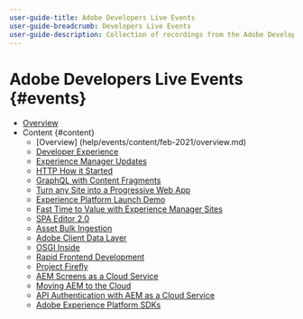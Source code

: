 ```yaml
---
user-guide-title: Adobe Developers Live Events
user-guide-breadcrumb: Developers Live Events
user-guide-description: Collection of recordings from the Adobe Developer Live-streamed events
---
```


# Adobe Developers Live Events {#events}

+ [Overview](overview.md)
+ Content {#content}
  + [Overview] (help/events/content/feb-2021/overview.md)
  + [Developer Experience](/help/events/content/feb-2021/developer-experience.md)
  + [Experience Manager Updates](/help/events/content/feb-2021/experience-manager-updates.md)
  + [HTTP How it Started](/help/events/content/feb-2021/http-how-started-going.md)
  + [GraphQL with Content Fragments](/help/events/content/feb-2021/headless-graphql-content-fragments.md)
  + [Turn any Site into a Progressive Web App](/help/events/content/feb-2021/any-site-into-pwa.md)
  + [Experience Platform Launch Demo](/help/events/content/feb-2021/experience-platform-launch-demo.md)
  + [Fast Time to Value with Experience Manager Sites](/help/events/content/feb-2021/time-to-value-aem-sites.md)
  + [SPA Editor 2.0](/help/events/content/feb-2021/spa-editor-2-0.md)
  + [Asset Bulk Ingestion](/help/events/content/feb-2021/asset-bulk-ingestion.md)  
  + [Adobe Client Data Layer](/help/events/content/feb-2021/adobe-client-data-layer.md)
  + [OSGI Inside](/help/events/content/feb-2021/osgi-inside.md)
  + [Rapid Frontend Development](/help/events/content/feb-2021/rapid-frontend-devlopment.md)
  + [Project Firefly](/help/events/content/feb-2021/project-firefly.md)
  + [AEM Screens as a Cloud Service](/help/events/content/feb-2021/screens-as-a-cloud-service.md)
  + [Moving AEM to the Cloud](/help/events/content/feb-2021/moving-aem-to-cloud.md)
  + [API Authentication with AEM as a Cloud Service](/help/events/content/feb-2021/api-authentication.md)
  + [Adobe Experience Platform SDKs](/help/events/content/feb-2021/experience-platform-sdk-launch.md)
